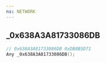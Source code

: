 ```yaml
---
ns: NETWORK
---
```

## _0x638A3A81733086DB

```c
// 0x638A3A81733086DB 0xDB8B5D71
Any _0x638A3A81733086DB();
```

